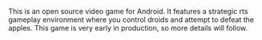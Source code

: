 This is an open source video game for Android.  It features a strategic rts gameplay environment where you control droids and attempt to defeat the apples.  This game is very early in production, so more details will follow.
